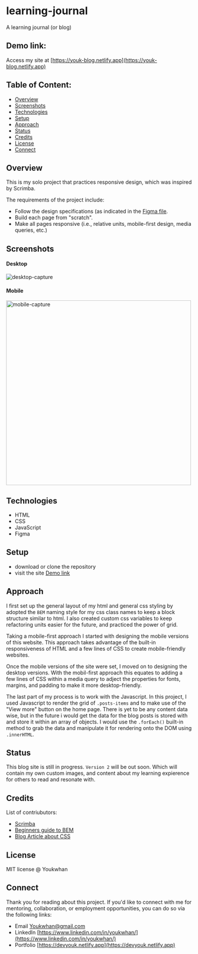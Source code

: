 # learning-journal
A learning journal (or blog)

## Demo link:
Access my site at [https://youk-blog.netlify.app](https://youk-blog.netlify.app)

## Table of Content:

- [Overview](#overview)
- [Screenshots](#screenshots)
- [Technologies](#technologies)
- [Setup](#setup)
- [Approach](#approach)
- [Status](#status)
- [Credits](#credits)
- [License](#license)
- [Connect](#connect)

## Overview
This is my solo project that practices responsive design, which was inspired by Scrimba.

The requirements of the project include:
- Follow the design specifications (as indicated in the [Figma file](https://www.figma.com/file/lXVKwGtzfhsR9tZd4RrPuH/Learning-Journal%2FBlog-(Copy)?node-id=0-1&t=VE34U1UupuqFPBUo-0).
- Build each page from "scratch".
- Make all pages responsive (i.e., relative units, mobile-first design, media queries, etc.)

## Screenshots

#### Desktop
![desktop-capture](screencapture-youk-blog-netlify-app-2023-04-13-16_13_30.png)

#### Mobile
<img alt="mobile-capture" src="screencapture-youk-blog-netlify-app-2023-04-13-16_15_17.png" width="500">

## Technologies
- HTML
- CSS
- JavaScript
- Figma

## Setup
- download or clone the repository
- visit the site [Demo link](#demo-link)

## Approach
I first set up the general layout of my html and general css styling by adopted the `BEM` naming style for my css class names to keep a block structure similar to html.
I also created custom css variables to keep refactoring units easier for the future, and practiced the power of grid. 

Taking a mobile-first approach I started with designing the mobile versions of this website. This approach takes advantage of the built-in responsiveness of HTML and a few lines of CSS to create mobile-friendly websites. 

Once the mobile versions of the site were set, I moved on to designing the desktop versions. With the mobil-first approach this equates to adding a few lines of CSS within a media query to adject the properties for fonts, margins, and padding to make it more desktop-friendly.

The last part of my process is to work with the Javascript. In this project, I used Javascript to render the grid of `.posts-items` and to make use of the "View more" button on the home page. There is yet to be any content data wise, but in the future i would get the data for the blog posts is stored with and store it within an array of objects. I would use the `.forEach()` built-in method to grab the data and manipulate it for rendering onto the DOM using `.innerHTML`.

## Status
This blog site is still in progress. `Version 2` will be out soon. Which will contain my own custom images, and content about my learning expierence for others to read and resonate with.

## Credits
List of contriubutors:
- [Scrimba](https://scrimba.com/learn/frontend)
- [Beginners guide to BEM](https://medium.com/js-dojo/a-beginners-guide-to-bem-ba76a36c5880)
- [Blog Article about CSS](https://ananfito.hashnode.dev/responsive-web-design-with-3-lines-of-css)

## License

MIT license @ Youkwhan

## Connect

Thank you for reading about this project. If you'd like to connect with me for mentoring, collaboration, or employment opportunities, you can do so via the following links:

- Email [Youkwhan@gmail.com](**Youkwhan@gmail.com**)
- LinkedIn [https://www.linkedin.com/in/youkwhan/](https://www.linkedin.com/in/youkwhan/)
- Portfolio [https://devyouk.netlify.app](https://devyouk.netlify.app)
